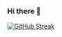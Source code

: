 ### Hi there 👋

[![GitHub Streak](http://github-readme-streak-stats.herokuapp.com?user=jabaere&theme=panda)](https://git.io/streak-stats)
